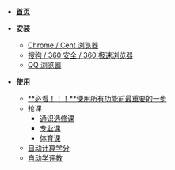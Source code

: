 - [**首页**](/)

- **安装**
  - [Chrome / Cent 浏览器](install/chrome)
  - [搜狗 / 360 安全 / 360 极速浏览器](install/sogou)
  - [QQ 浏览器](install/qq)

- **使用**
  - [**必看！！！**使用所有功能前最重要的一步](usage/vital)
  - 抢课
    - [通识选修课](usage/tsxxk)
    - [专业课](usage/xsxjs)
    - [体育课](usage/xstyk)
  - [自动计算学分](usage/count-credit)
  - [自动学评教](usage/why)
